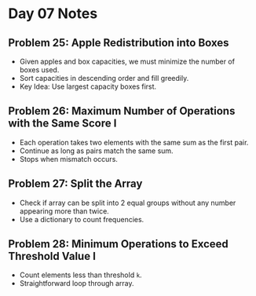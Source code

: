 # Day 07 Notes

## Problem 25: Apple Redistribution into Boxes
- Given apples and box capacities, we must minimize the number of boxes used.
- Sort capacities in descending order and fill greedily.
- Key Idea: Use largest capacity boxes first.

## Problem 26: Maximum Number of Operations with the Same Score I
- Each operation takes two elements with the same sum as the first pair.
- Continue as long as pairs match the same sum.
- Stops when mismatch occurs.

## Problem 27: Split the Array
- Check if array can be split into 2 equal groups without any number appearing more than twice.
- Use a dictionary to count frequencies.

## Problem 28: Minimum Operations to Exceed Threshold Value I
- Count elements less than threshold `k`.
- Straightforward loop through array.
